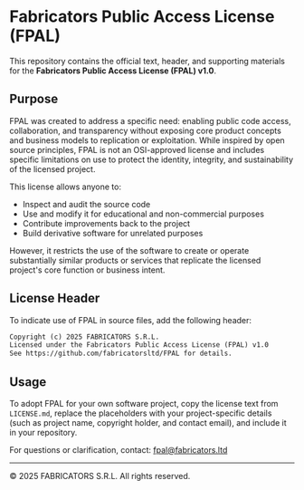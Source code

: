 # Fabricators Public Access License (FPAL)

This repository contains the official text, header, and supporting materials for the **Fabricators Public Access License (FPAL) v1.0**.

## Purpose

FPAL was created to address a specific need: enabling public code access, collaboration, and transparency without exposing core product concepts and business models to replication or exploitation. While inspired by open source principles, FPAL is not an OSI-approved license and includes specific limitations on use to protect the identity, integrity, and sustainability of the licensed project.

This license allows anyone to:

* Inspect and audit the source code
* Use and modify it for educational and non-commercial purposes
* Contribute improvements back to the project
* Build derivative software for unrelated purposes

However, it restricts the use of the software to create or operate substantially similar products or services that replicate the licensed project's core function or business intent.

## License Header

To indicate use of FPAL in source files, add the following header:

```txt
Copyright (c) 2025 FABRICATORS S.R.L.
Licensed under the Fabricators Public Access License (FPAL) v1.0
See https://github.com/fabricatorsltd/FPAL for details.
```

## Usage

To adopt FPAL for your own software project, copy the license text from `LICENSE.md`, replace the placeholders with your project-specific details (such as project name, copyright holder, and contact email), and include it in your repository.

For questions or clarification, contact: fpal@fabricators.ltd

---

© 2025 FABRICATORS S.R.L.
All rights reserved.
